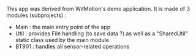This app was derived from WitMotion's demo application.
It is made of 3 modules (subprojects) :
- Main : the main entry point of the app
- Util : provides File handling (to save data ?) as well as a "SharedUtil" static class used by the main module 
- BT901 : handles all sensor-related operations
